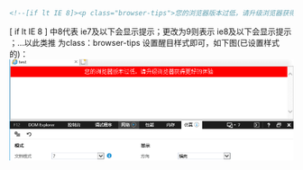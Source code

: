 ```html
<!--[if lt IE 8]><p class="browser-tips">您的浏览器版本过低，请升级浏览器获得更好的体验<p><![endif]-->
```
[ if lt IE 8 ] 中8代表 ie7及以下会显示提示；更改为9则表示 ie8及以下会显示提示 ；…以此类推
为class：browser-tips 设置醒目样式即可，如下图(已设置样式的)：
![](assets/【css】页面兼容提示语设置/1.png)
